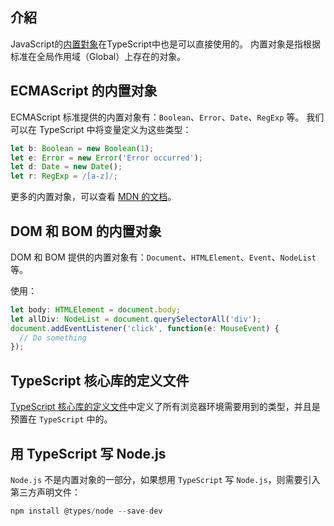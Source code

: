## 介紹

JavaScript的[内置對象](https://developer.mozilla.org/en-US/docs/Web/JavaScript/Reference/Global_Objects)在TypeScript中也是可以直接使用的。
内置对象是指根据标准在全局作用域（Global）上存在的对象。

## ECMAScript 的内置对象

ECMAScript 标准提供的内置对象有：`Boolean`、`Error`、`Date`、`RegExp` 等。
我们可以在 TypeScript 中将变量定义为这些类型：

```typescript
let b: Boolean = new Boolean(1);
let e: Error = new Error('Error occurred');
let d: Date = new Date();
let r: RegExp = /[a-z]/;
```

更多的内置对象，可以查看 [MDN 的文档](https://developer.mozilla.org/en-US/docs/Web/JavaScript/Reference/Global_Objects)。


## DOM 和 BOM 的内置对象

DOM 和 BOM 提供的内置对象有：`Document`、`HTMLElement`、`Event`、`NodeList` 等。

使用：

```typescript
let body: HTMLElement = document.body;
let allDiv: NodeList = document.querySelectorAll('div');
document.addEventListener('click', function(e: MouseEvent) {
  // Do something
});
```

## TypeScript 核心库的定义文件
[TypeScript 核心库的定义文件](https://github.com/Microsoft/TypeScript/tree/master/src/lib)中定义了所有浏览器环境需要用到的类型，并且是预置在 `TypeScript` 中的。


## 用 TypeScript 写 Node.js

`Node.js` 不是内置对象的一部分，如果想用 `TypeScript` 写 `Node.js`，则需要引入第三方声明文件：

```typescript
npm install @types/node --save-dev
```